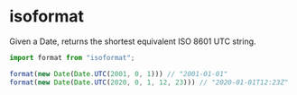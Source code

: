 # isoformat

Given a Date, returns the shortest equivalent ISO 8601 UTC string.

```js
import format from "isoformat";

format(new Date(Date.UTC(2001, 0, 1))) // "2001-01-01"
format(new Date(Date.UTC(2020, 0, 1, 12, 23))) // "2020-01-01T12:23Z"
```
